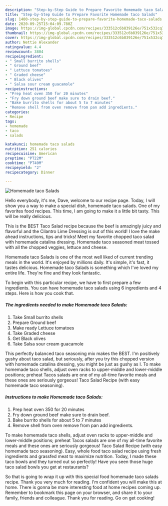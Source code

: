```yaml
---
description: "Step-by-Step Guide to Prepare Favorite Homemade taco Salads"
title: "Step-by-Step Guide to Prepare Favorite Homemade taco Salads"
slug: 1400-step-by-step-guide-to-prepare-favorite-homemade-taco-salads
date: 2020-09-25T15:04:09.780Z
image: https://img-global.cpcdn.com/recipes/333512c6b839126e/751x532cq70/homemade-taco-salads-recipe-main-photo.jpg
thumbnail: https://img-global.cpcdn.com/recipes/333512c6b839126e/751x532cq70/homemade-taco-salads-recipe-main-photo.jpg
cover: https://img-global.cpcdn.com/recipes/333512c6b839126e/751x532cq70/homemade-taco-salads-recipe-main-photo.jpg
author: Nettie Alexander
ratingvalue: 4.4
reviewcount: 3804
recipeingredient:
- " Small burrito shells"
- " Ground beef"
- " Lettuce tomatoes"
- " Graded cheese"
- " Black olives"
- " Salsa sour cream guacamole"
recipeinstructions:
- "Prep heat oven 350 for 20 minutes"
- "Fry down ground beef make sure to drain beef."
- "Bake burrito shells for about 5 to 7 minutes"
- "Remove shell from oven remove from pan add ingredients."
categories:
- Recipe
tags:
- homemade
- taco
- salads

katakunci: homemade taco salads 
nutrition: 251 calories
recipecuisine: American
preptime: "PT22M"
cooktime: "PT40M"
recipeyield: "2"
recipecategory: Dinner

---
```



![Homemade taco Salads](https://img-global.cpcdn.com/recipes/333512c6b839126e/751x532cq70/homemade-taco-salads-recipe-main-photo.jpg)

Hello everybody, it's me, Dave, welcome to our recipe page. Today, I will show you a way to make a special dish, homemade taco salads. One of my favorites food recipes. This time, I am going to make it a little bit tasty. This will be really delicious.

This is the BEST Taco Salad recipe because the beef is amazingly juicy and flavorful and the Cilantro Lime Dressing is out of this world! I love the make ahead instructions, tips and tricks! Meet my favorite chopped taco salad with homemade catalina dressing. Homemade taco seasoned meat tossed with all the chopped veggies, lettuce and cheese.

Homemade taco Salads is one of the most well liked of current trending meals in the world. It's enjoyed by millions daily. It's simple, it's fast, it tastes delicious. Homemade taco Salads is something which I've loved my entire life. They're fine and they look fantastic.


To begin with this particular recipe, we have to first prepare a few ingredients. You can have homemade taco salads using 6 ingredients and 4 steps. Here is how you cook that.

<!--inarticleads1-->

##### The ingredients needed to make Homemade taco Salads:

1. Take  Small burrito shells
1. Prepare  Ground beef
1. Make ready  Lettuce tomatoes
1. Take  Graded cheese
1. Get  Black olives
1. Take  Salsa sour cream guacamole


This perfectly balanced taco seasoning mix makes the BEST. I&#39;m positively gushy about taco salad, but seriously, after you try this chopped version with homemade catalina dressing, you might be just as gushy as I. To make homemade taco shells, adjust oven racks to upper-middle and lower-middle positions; preheat Tacos salads are one of my all-time favorite meals and these ones are seriously gorgeous! Taco Salad Recipe (with easy homemade taco seasoning). 

<!--inarticleads2-->

##### Instructions to make Homemade taco Salads:

1. Prep heat oven 350 for 20 minutes
1. Fry down ground beef make sure to drain beef.
1. Bake burrito shells for about 5 to 7 minutes
1. Remove shell from oven remove from pan add ingredients.


To make homemade taco shells, adjust oven racks to upper-middle and lower-middle positions; preheat Tacos salads are one of my all-time favorite meals and these ones are seriously gorgeous! Taco Salad Recipe (with easy homemade taco seasoning). Easy, whole food taco salad recipe using fresh ingredients and grassfed meat to maximize nutrition. Today, I made these taco bowls and they turned out so perfectly! Have you seen those huge taco salad bowls you get at restaurants? 

So that is going to wrap it up with this special food homemade taco salads recipe. Thank you very much for reading. I'm confident you will make this at home. There is gonna be more interesting food at home recipes coming up. Remember to bookmark this page on your browser, and share it to your family, friends and colleague. Thank you for reading. Go on get cooking!
